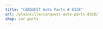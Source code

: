 ```yaml
---
title: "CARQUEST Auto Parts # 8328"
url: /plainville/carquest-auto-parts-8328/
shop: car parts
---
```

